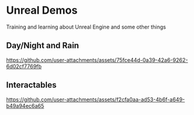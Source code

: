 # Unreal Demos

Training and learning about Unreal Engine and some other things

## Day/Night and Rain
https://github.com/user-attachments/assets/75fce44d-0a39-42a6-9262-6d02cf7769fb



## Interactables
https://github.com/user-attachments/assets/f2cfa0aa-ad53-4b6f-a649-b49a94ec6a65

